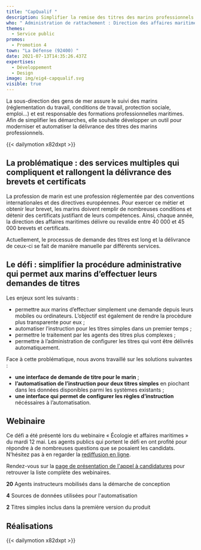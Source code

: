 ```yaml
---
title: "CapQualif "
description: Simplifier la remise des titres des marins professionnels
who: " Administration de rattachement : Direction des affaires maritimes"
themes:
  - Service public
promos:
  - Promotion 4
town: "La Défense (92400) "
date: 2021-07-13T14:35:26.437Z
expertises:
  - Développement
  - Design
image: img/eig4-capqualif.svg
visible: true
---
```

La sous-direction des gens de mer assure le suivi des marins (réglementation du travail, conditions de travail, protection sociale, emploi…) et est responsable des formations professionnelles maritimes. Afin de simplifier les démarches, elle souhaite développer un outil pour moderniser et automatiser la délivrance des titres des marins professionnels.

{{< dailymotion x82dxpt >}}

## La problématique : des services multiples qui compliquent et rallongent la délivrance des brevets et certificats

La profession de marin est une profession réglementée par des conventions internationales et des directives européennes. Pour exercer ce métier et obtenir leur brevet, les marins doivent remplir de nombreuses conditions et détenir des certificats justifiant de leurs compétences. Ainsi, chaque année, la direction des affaires maritimes délivre ou revalide entre 40 000 et 45 000 brevets et certificats.

Actuellement, le processus de demande des titres est long et la délivrance de ceux-ci se fait de manière manuelle par différents services.

## Le défi : simplifier la procédure administrative qui permet aux marins d’effectuer leurs demandes de titres

Les enjeux sont les suivants :

* permettre aux marins d’effectuer simplement une demande depuis leurs mobiles ou ordinateurs. L’objectif est également de rendre la procèdure plus transparente pour eux ;
* automatiser l’instruction pour les titres simples dans un premier temps ;
* permettre le traitement par les agents des titres plus complexes ;
* permettre à l’administration de configurer les titres qui vont être délivrés automatiquement.

Face à cette problématique, nous avons travaillé sur les solutions suivantes :

* **une interface de demande de titre pour le marin** ;
* **l’automatisation de l’instruction pour deux titres simples** en piochant dans les données disponibles parmi les systèmes existants ;
* **une interface qui permet de configurer les règles d’instruction** nécéssaires à l’automatisation.

## Webinaire

Ce défi a été présenté lors du webinaire « Écologie et affaires maritimes » du mardi 12 mai. Les agents publics qui portent le défi en ont profité pour répondre à de nombreuses questions que se posaient les candidats. N'hésitez pas à en regarder la [rediffusion en ligne](https://app.livestorm.co/demarches-simplifiees/webinaire-eig-1 "Rediffusion du webinaire").

Rendez-vous sur la [page de présentation de l'appel à candidatures](https://entrepreneur-interet-general.etalab.gouv.fr/candidature-eig.html "Présentation de l'appel à candidatures") pour retrouver la liste complète des webinaires.

**20** Agents instructeurs mobilisés dans la démarche de conception

**4** Sources de données utilisées pour l'automatisation

**2** Titres simples inclus dans la première version du produit

## Réalisations

{{< dailymotion x82dxpt >}}